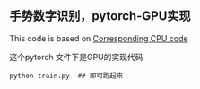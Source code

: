 ## 手势数字识别，pytorch-GPU实现
This code is based on [Corresponding CPU code](https://github.com/idotc/Gesture-digit-recognition)
>>
这个pytorch 文件下是GPU的实现代码
>>
    python train.py  ## 即可跑起来
